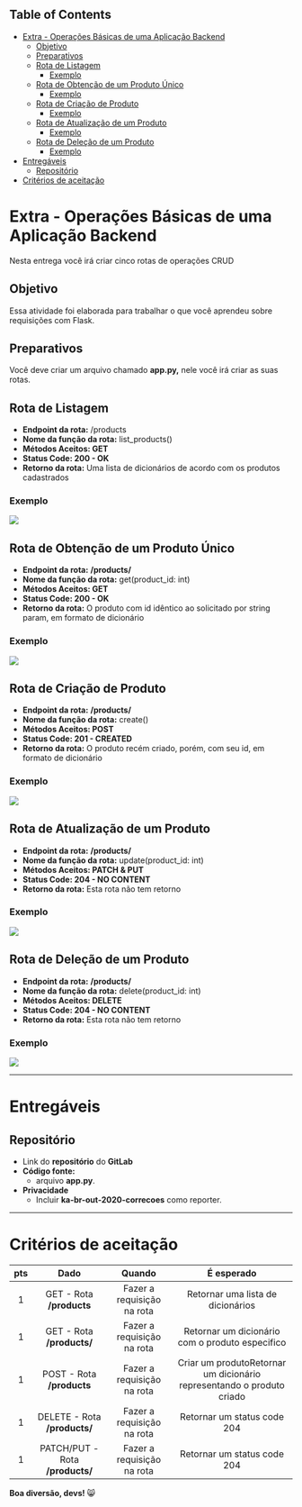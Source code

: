 ﻿## **Table of Contents**
- [Extra - Operações Básicas de uma Aplicação Backend](https://npepa32v9l.execute-api.us-east-1.amazonaws.com/v2/?project_id=19989138&filename=python/outubro-20/2a_ee_01_komanda-crud.html&ref=master#e5---rotas-k%C3%A1sicas-%C3%BAltilizando-flask) 
  - [Objetivo](https://npepa32v9l.execute-api.us-east-1.amazonaws.com/v2/?project_id=19989138&filename=python/outubro-20/2a_ee_01_komanda-crud.html&ref=master#mcetoc_1f362b6b10)
  - [Preparativos](https://npepa32v9l.execute-api.us-east-1.amazonaws.com/v2/?project_id=19989138&filename=python/outubro-20/2a_ee_01_komanda-crud.html&ref=master#mcetoc_1f362b6b11)
  - [Rota de Listagem](https://npepa32v9l.execute-api.us-east-1.amazonaws.com/v2/?project_id=19989138&filename=python/outubro-20/2a_ee_01_komanda-crud.html&ref=master#mcetoc_1eg6l938o6l) 
    - [Exemplo](https://npepa32v9l.execute-api.us-east-1.amazonaws.com/v2/?project_id=19989138&filename=python/outubro-20/2a_ee_01_komanda-crud.html&ref=master#mcetoc_1f3bcepvk0)
  - [Rota de Obtenção de um Produto Único](https://npepa32v9l.execute-api.us-east-1.amazonaws.com/v2/?project_id=19989138&filename=python/outubro-20/2a_ee_01_komanda-crud.html&ref=master#mcetoc_1f3bcepvk1) 
    - [Exemplo](https://npepa32v9l.execute-api.us-east-1.amazonaws.com/v2/?project_id=19989138&filename=python/outubro-20/2a_ee_01_komanda-crud.html&ref=master#mcetoc_1f3bcf5ei2)
  - [Rota de Criação de Produto](https://npepa32v9l.execute-api.us-east-1.amazonaws.com/v2/?project_id=19989138&filename=python/outubro-20/2a_ee_01_komanda-crud.html&ref=master#mcetoc_1f3bcepvk1) 
    - [Exemplo](https://npepa32v9l.execute-api.us-east-1.amazonaws.com/v2/?project_id=19989138&filename=python/outubro-20/2a_ee_01_komanda-crud.html&ref=master#mcetoc_1f3bcf5ei2)
  - [Rota de Atualização de um Produto](https://npepa32v9l.execute-api.us-east-1.amazonaws.com/v2/?project_id=19989138&filename=python/outubro-20/2a_ee_01_komanda-crud.html&ref=master#mcetoc_1f3bcepvk1) 
    - [Exemplo](https://npepa32v9l.execute-api.us-east-1.amazonaws.com/v2/?project_id=19989138&filename=python/outubro-20/2a_ee_01_komanda-crud.html&ref=master#mcetoc_1f3bcf5ei2)
  - [Rota de Deleção de um Produto](https://npepa32v9l.execute-api.us-east-1.amazonaws.com/v2/?project_id=19989138&filename=python/outubro-20/2a_ee_01_komanda-crud.html&ref=master#mcetoc_1f3bcepvk1) 
    - [Exemplo](https://npepa32v9l.execute-api.us-east-1.amazonaws.com/v2/?project_id=19989138&filename=python/outubro-20/2a_ee_01_komanda-crud.html&ref=master#mcetoc_1f3bcf5ei2)
- [Entregáveis](https://npepa32v9l.execute-api.us-east-1.amazonaws.com/v2/?project_id=19989138&filename=python/outubro-20/2a_ee_01_komanda-crud.html&ref=master#mcetoc_1f362b6b12) 
  - [Repositório](https://npepa32v9l.execute-api.us-east-1.amazonaws.com/v2/?project_id=19989138&filename=python/outubro-20/2a_ee_01_komanda-crud.html&ref=master#mcetoc_1egvrpv6k1l4)
- [Critérios de aceitação](https://npepa32v9l.execute-api.us-east-1.amazonaws.com/v2/?project_id=19989138&filename=python/outubro-20/2a_ee_01_komanda-crud.html&ref=master#mcetoc_1eh146n6m3)
# **Extra - Operações Básicas de uma Aplicação Backend**
Nesta entrega você irá criar cinco rotas de operações CRUD
## **Objetivo**
Essa atividade foi elaborada para trabalhar o que você aprendeu sobre requisições com Flask.
## **Preparativos**
Você deve criar um arquivo chamado **app.py,** nele você irá criar as suas rotas.
## **Rota de Listagem**
- **Endpoint da rota:** /products
- **Nome da função da rota:** list\_products()
- **Métodos Aceitos: GET**
- **Status Code: 200 - OK**
- **Retorno da rota:** Uma lista de dicionários de acordo com os produtos cadastrados
### **Exemplo**
![](Aspose.Words.cac39885-482c-46e8-84e8-b0296dfb510e.001.png)


## **Rota de Obtenção de um Produto Único**
- **Endpoint da rota:** **/products/<id>**
- **Nome da função da rota:** get(product\_id: int)
- **Métodos Aceitos: GET**
- **Status Code: 200 - OK**
- **Retorno da rota:** O produto com id idêntico ao solicitado por string param, em formato de dicionário
### **Exemplo**
![](Aspose.Words.cac39885-482c-46e8-84e8-b0296dfb510e.002.png)
## **Rota de Criação de Produto**
- **Endpoint da rota:** **/products/**
- **Nome da função da rota:** create()
- **Métodos Aceitos: POST**
- **Status Code: 201 - CREATED**
- **Retorno da rota:** O produto recém criado, porém, com seu id, em formato de dicionário
### **Exemplo**
![](Aspose.Words.cac39885-482c-46e8-84e8-b0296dfb510e.003.png)


## **Rota de Atualização de um Produto**
- **Endpoint da rota:** **/products/<id>**
- **Nome da função da rota:** update(product\_id: int)
- **Métodos Aceitos: PATCH & PUT**
- **Status Code: 204 - NO CONTENT**
- **Retorno da rota:** Esta rota não tem retorno
### **Exemplo**
![](Aspose.Words.cac39885-482c-46e8-84e8-b0296dfb510e.004.png)


## **Rota de Deleção de um Produto**
- **Endpoint da rota:** **/products/<id>**
- **Nome da função da rota:** delete(product\_id: int)
- **Métodos Aceitos: DELETE**
- **Status Code: 204 - NO CONTENT**
- **Retorno da rota:** Esta rota não tem retorno
### **Exemplo**
![](Aspose.Words.cac39885-482c-46e8-84e8-b0296dfb510e.005.png)



-----
# **Entregáveis**
## **Repositório**
- Link do **repositório** do **GitLab**
- **Código fonte:** 
  - arquivo **app.py**.
- **Privacidade** 
  - Incluir **ka-br-out-2020-correcoes** como reporter.
-----
# **Critérios de aceitação**

|**pts**|**Dado**|**Quando**|**É esperado**|
| :-: | :-: | :-: | :-: |
|1|GET - Rota **/products**|Fazer a requisição na rota|Retornar uma lista de dicionários|
|1|GET - Rota **/products/<id>**|Fazer a requisição na rota|Retornar um dicionário com o produto especifico|
|1|POST - Rota **/products**|Fazer a requisição na rota|Criar um produtoRetornar um dicionário representando o produto criado|
|1|DELETE - Rota **/products/<id>**|Fazer a requisição na rota|Retornar um status code 204|
|1|PATCH/PUT - Rota **/products/<id>**|Fazer a requisição na rota|Retornar um status code 204|
**Boa diversão, devs!** 😸










